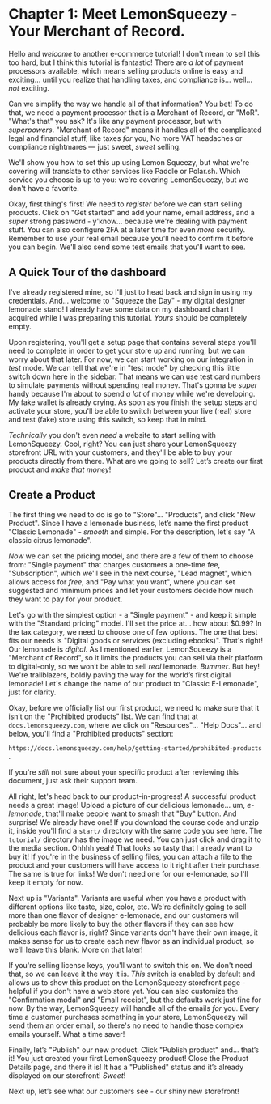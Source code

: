 # Chapter 1:  Meet LemonSqueezy - Your Merchant of Record.

Hello and *welcome* to another e-commerce tutorial! I don't mean to sell this too hard, 
but I think this tutorial is fantastic! There are *a lot* of payment processors
available, which means selling products online is easy and exciting... until you realize
that handling taxes, and compliance is... well... *not* exciting.

Can we simplify the way we handle all of that information? You bet! To do that, we need a
payment processor that is a Merchant of Record, or "MoR". "What's that" you ask? It's like any
payment processor, but with *superpowers*. "Merchant of Record" means it handles all of the
complicated legal and financial stuff, like taxes *for* you, No more VAT headaches or compliance
nightmares — just sweet, *sweet* selling.

We'll show you how to set this up using Lemon Squeezy, but what we're covering will 
translate to other services like Paddle or Polar.sh. Which service you choose is up to you: 
we're covering LemonSqueezy, but we don't have a favorite.

Okay, first thing's first! We need to *register* before we can start selling products. Click on
"Get started" and add your name, email address, and a *super* strong password - y'know... because
we're dealing with payment stuff. You can also configure 2FA at a later time for even *more* security.
Remember to use your real email because you'll need to confirm it before you can begin. We'll also send
some test emails that you'll want to see.

## A Quick Tour of the dashboard

I’ve already registered mine, so I'll just to head back and sign in using my credentials. And...
welcome to "Squeeze the Day" - my digital designer lemonade stand! I already have some data on
my dashboard chart I acquired while I was preparing this tutorial. *Yours* should be completely empty.

Upon registering, you'll get a setup page that contains several steps you'll need to complete in
order to get your store up and running, but we can worry about that later. For now, we can start
working on our integration in *test* mode. We can tell that we're in "test mode" by checking this
little switch down here in the sidebar. That means we can use test card numbers to simulate payments
without spending real money. That's gonna be *super* handy because I'm about to spend *a lot* of money
while we're developing. My fake wallet is already crying. As soon as you finish the setup steps and
activate your store, you'll be able to switch between your live (real) store and test (fake) store
using this switch, so keep that in mind.

*Technically* you don't even *need* a website to start selling with LemonSqueezy. Cool, right? You can
just share your LemonSqueezy storefront URL with your customers, and they'll be able to buy your products
directly from there. What are we going to sell? Let’s create our first product and *make that money*!

## Create a Product

The first thing we need to do is go to "Store"... "Products", and click "New Product". Since I have a
lemonade business, let’s name the first product "Classic Lemonade" - *smooth* and simple. For the
description, let's say "A classic citrus lemonade".

*Now* we can set the pricing model, and there are a few of them to choose from: "Single payment" that
charges customers a one-time fee, "Subscription", which we'll see in the next course, "Lead magnet", which
allows access for *free*, and "Pay what you want", where you can set suggested and minimum prices and let
your customers decide how much they want to pay for your product.

Let's go with the simplest option - a "Single payment" - and keep it simple with the "Standard pricing"
model. I'll set the price at... how about $0.99? In the tax category, we need to choose one of few options.
The one that best fits our needs is "Digital goods or services (excluding ebooks)". That's right! Our
lemonade is *digital*. As I mentioned earlier, LemonSqueezy is a "Merchant of Record", so it limits the
products you can sell via their platform to digital-only, so we won’t be able to sell *real* lemonade.
*Bummer*. But hey! We're trailblazers, boldly paving the way for the world’s first digital lemonade!
Let's change the name of our product to "Classic E-Lemonade", just for clarity.

Okay, before we officially list our first product, we need to make sure that it isn’t on the
"Prohibited products" list. We can find that at `docs.lemonsqueezy.com`, where we click on "Resources"...
"Help Docs"... and below, you'll find a "Prohibited products" section:

`https://docs.lemonsqueezy.com/help/getting-started/prohibited-products` .

If you're *still* not sure about your specific product after reviewing this document, just ask their
support team.

All right, let's head back to our product-in-progress! A successful product needs a great image! Upload
a picture of our delicious lemonade... um, *e-lemonade*, that'll make people want to smash that "Buy"
button. And surprise! We already have one! If you download the course code and unzip it, inside you'll
find a `start/` directory with the same code you see here. The `tutorial/` directory has the image we
need. You can just click and drag it to the media section. Ohhhh yeah! That looks so tasty that I already
want to buy it! If you're in the business of selling files, you can attach a file to the product and your
customers will have access to it right after their purchase. The same is true for links! We don't need one
for our e-lemonade, so I'll keep it empty for now.

Next up is "Variants". Variants are useful when you have a product with different options like taste, size,
color, etc. We're definitely going to sell more than one flavor of designer e-lemonade, and our customers
will probably be more likely to buy the other flavors if they can see how delicious each flavor is, right?
Since variants don't have their own image, it makes sense for us to create each new flavor as an individual
product, so we'll leave this blank. More on that later!

If you're selling license keys, you'll want to switch this on. We don't need that, so we can leave it the
way it is. *This* switch is enabled by default and allows us to show this product on the LemonSqueezy
storefront page - helpful if you don't have a web store yet. You can also customize the "Confirmation modal"
and "Email receipt", but the defaults work just fine for now. By the way, LemonSqueezy will handle all
of the emails *for* you. Every time a customer purchases something in your store, LemonSqueezy will send
them an order email, so there's no need to handle those complex emails yourself. What a time saver!

Finally, let’s "Publish" our new product. Click "Publish product" and... that’s it! You just created your
first LemonSqueezy product! Close the Product Details page, and there it is! It has a "Published" status
and it’s already displayed on our storefront! *Sweet*!

Next up, let’s see what our customers see - our shiny new storefront!
